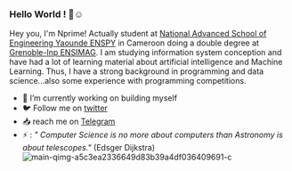 ### Hello World ! 👋☺️


Hey you, I'm Nprime! Actually student at  [National Advanced School of Engineering Yaounde ENSPY](https://www.polytechnique.cm) in Cameroon doing a double degree at [Grenoble-Inp ENSIMAG](https://ensimag.grenoble-inp.fr/). I am studying information system conception and have had a lot of learning material about artificial intelligence and Machine Learning. Thus, I have a strong background in programming and data science...also some experience with programming competitions.

- 🔭 I’m currently working on building myself
- 🐦️ Follow me on [twitter](https://twitter.com/nprime496)
- 📥️ reach me on [Telegram](https://t.me/nprime496)
- ⚡ : *" Computer Science is no more about computers than Astronomy is about telescopes."* (Edsger Dijkstra)
![main-qimg-a5c3ea2336649d83b39a4df036409691-c](https://user-images.githubusercontent.com/54849528/141653634-0065c4fe-f492-4979-9bab-92550899cf12.jpeg)
